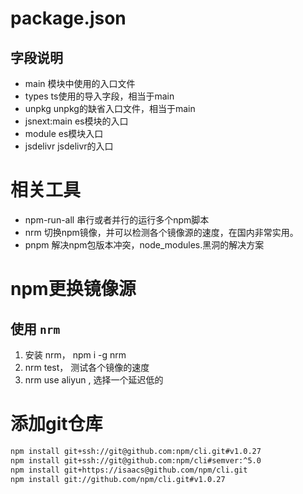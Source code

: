 # package.json
## 字段说明
- main 模块中使用的入口文件
- types ts使用的导入字段，相当于main
- unpkg unpkg的缺省入口文件，相当于main
- jsnext:main es模块的入口
- module es模块入口
- jsdelivr jsdelivr的入口


# 相关工具
- npm-run-all 串行或者并行的运行多个npm脚本
- nrm 切换npm镜像，并可以检测各个镜像源的速度，在国内非常实用。
- pnpm 解决npm包版本冲突，node_modules.黑洞的解决方案


# npm更换镜像源

## 使用 `nrm`

1. 安装 nrm， npm i -g nrm
2. nrm test， 测试各个镜像的速度
3. nrm use aliyun , 选择一个延迟低的


# 添加git仓库

```bash
npm install git+ssh://git@github.com:npm/cli.git#v1.0.27
npm install git+ssh://git@github.com:npm/cli#semver:^5.0  
npm install git+https://isaacs@github.com/npm/cli.git
npm install git://github.com/npm/cli.git#v1.0.27
```
